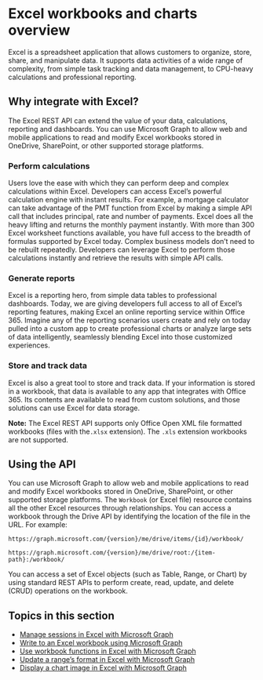 # Excel workbooks and charts overview

Excel is a spreadsheet application that allows customers to organize, store, share, and manipulate data. It supports data activities of a wide range of complexity, from simple task tracking and data management, to CPU-heavy calculations and professional reporting. 

## Why integrate with Excel?

The Excel REST API can extend the value of your data, calculations, reporting and dashboards. You can use Microsoft Graph to allow web and mobile applications to read and modify Excel workbooks stored in OneDrive, SharePoint, or other supported storage platforms.

### Perform calculations

Users love the ease with which they can perform deep and complex calculations within Excel. Developers can access Excel’s powerful calculation engine with instant results. For example, a mortgage calculator can take advantage of the PMT function from Excel by making a simple API call that includes principal, rate and number of payments. Excel does all the heavy lifting and returns the monthly payment instantly. With more than 300 Excel worksheet functions available, you have full access to the breadth of formulas supported by Excel today. Complex business models don’t need to be rebuilt repeatedly. Developers can leverage Excel to perform those calculations instantly and retrieve the results with simple API calls.

### Generate reports

Excel is a reporting hero, from simple data tables to professional dashboards. Today, we are giving developers full access to all of Excel’s reporting features, making Excel an online reporting service within Office 365. Imagine any of the reporting scenarios users create and rely on today pulled into a custom app to create professional charts or analyze large sets of data intelligently, seamlessly blending Excel into those customized experiences.

### Store and track data

Excel is also a great tool to store and track data. If your information is stored in a workbook, that data is available to any app that integrates with Office 365. Its contents are available to read from custom solutions, and those solutions can use Excel for data storage.

**Note:** The Excel REST API supports only Office Open XML file formatted workbooks (files with the`.xlsx` extension). The `.xls` extension workbooks are not supported. 

## Using the API
You can use Microsoft Graph to allow web and mobile applications to read and modify Excel workbooks stored in OneDrive, SharePoint, or other supported storage platforms. The `Workbook` (or Excel file) resource contains all the other Excel resources through relationships. You can access a workbook through the Drive API by identifying the location of the file in the URL. For example:

`https://graph.microsoft.com/{version}/me/drive/items/{id}/workbook/`

`https://graph.microsoft.com/{version}/me/drive/root:/{item-path}:/workbook/ `

You can access a set of Excel objects (such as Table, Range, or Chart) by using standard REST APIs to perform create, read, update, and delete (CRUD) operations on the workbook.

## Topics in this section

* [Manage sessions in Excel with Microsoft Graph](manage-sessions-in-excel-with-microsoft-graph.md) 
* [Write to an Excel workbook using Microsoft Graph](write-to-excel-workbook-with-microsoft-graph.md)
* [Use workbook functions in Excel with Microsoft Graph](use-functions-in-excel-with-microsoft-graph.md)
* [Update a range’s format in Excel with Microsoft Graph](update-range-format-in-excel-with-microsoft-graph.md)
* [Display a chart image in Excel with Microsoft Graph](display-a-chart-image-in-excel-with-microsoft-graph.md)
